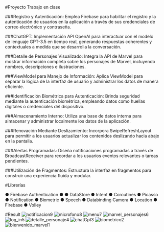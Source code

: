 #Proyecto Trabajo en clase

###Registro y Autenticación: Emplea Firebase para habilitar el registro y la autenticación de usuarios en la aplicación a través de sus credenciales de correo electrónico y contraseña.

###ChatGPT: Implementación API OpenAI para interactuar con el modelo de lenguaje GPT-3.5 en tiempo real, generando respuestas coherentes y contextuales a medida que se desarrolla la conversación.

###Detalle de Personajes Visualizado: Integra la API de Marvel para mostrar información completa sobre los personajes de Marvel, incluyendo nombres, descripciones e ilustraciones.

###ViewModel para Manejo de Información: Aplica ViewModel para separar la lógica de la interfaz de usuario y administrar los datos de manera eficiente.

###Identificación Biométrica para Autenticación: Brinda seguridad mediante la autenticación biométrica, empleando datos como huellas digitales o credenciales del dispositivo.

###Almacenamiento Interno: Utiliza una base de datos interna para almacenar y administrar localmente los datos de la aplicación.

###Renovación Mediante Deslizamiento: Incorpora SwipeRefreshLayout para permitir a los usuarios actualizar los contenidos deslizando hacia abajo en la pantalla.

###Alertas Programadas: Diseña notificaciones programadas a través de BroadcastReceiver para recordar a los usuarios eventos relevantes o tareas pendientes.

###Utilización de Fragmentos: Estructura la interfaz en fragmentos para construir una experiencia fluida y modular.

#Librerías

&#x25CF; Firebase Authentication
&#x25CF; 
&#x25CF; DataStore
&#x25CF; Intent
&#x25CF; Coroutines
&#x25CF; Picasso
&#x25CF; Notification
&#x25CF; Biometric
&#x25CF; Speech
&#x25CF; Databinding Camera
&#x25CF; Location
&#x25CF; Firebase
&#x25CF; Volley

#Result
![notificacion9](https://github.com/AndBenvds404/Disp_Moviles/assets/105686446/efc39f2a-1ed8-4012-bda0-7e40e190ba12)
![microfono8](https://github.com/AndBenvds404/Disp_Moviles/assets/105686446/ff1daabd-926a-4ddb-8543-0e7f56cc5343)
![menu7](https://github.com/AndBenvds404/Disp_Moviles/assets/105686446/8628a727-4e42-4954-a168-1417e9797fba)
![marvel_personajes6](https://github.com/AndBenvds404/Disp_Moviles/assets/105686446/18750ccb-bd7f-498a-9b6a-994aa98fd01d)
![log_in5](https://github.com/AndBenvds404/Disp_Moviles/assets/105686446/ff0bad03-b58f-413c-a32b-327675258684)
![detalle_personaje4](https://github.com/AndBenvds404/Disp_Moviles/assets/105686446/7c53a7c8-d67f-4113-acdd-e5f1925e15ab)
![chatGpt3](https://github.com/AndBenvds404/Disp_Moviles/assets/105686446/11b79296-a96e-4743-8246-76e1c4319315)
![biometrico2](https://github.com/AndBenvds404/Disp_Moviles/assets/105686446/801ef2c1-eb58-47a3-99d3-8303adc3ddcb)
![bienvenido_marvel1](https://github.com/AndBenvds404/Disp_Moviles/assets/105686446/41f09f0f-a18d-4a51-b49c-76176e383f1a)

